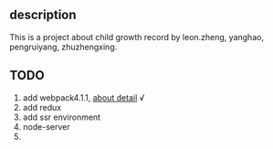 ## description
This is a project about child growth record by leon.zheng, yanghao, pengruiyang, zhuzhengxing.


## TODO
1. add webpack4.1.1, [about detail]('https://zhuanlan.zhihu.com/p/34446105')       √
2. add redux
3. add ssr environment  
4. node-server
5. 